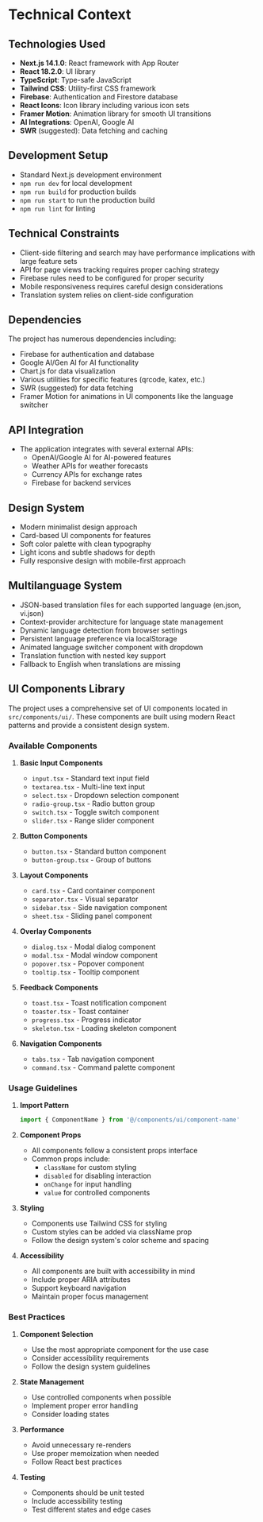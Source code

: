 # Technical Context

## Technologies Used
- **Next.js 14.1.0**: React framework with App Router
- **React 18.2.0**: UI library
- **TypeScript**: Type-safe JavaScript
- **Tailwind CSS**: Utility-first CSS framework
- **Firebase**: Authentication and Firestore database
- **React Icons**: Icon library including various icon sets
- **Framer Motion**: Animation library for smooth UI transitions
- **AI Integrations**: OpenAI, Google AI
- **SWR** (suggested): Data fetching and caching

## Development Setup
- Standard Next.js development environment
- `npm run dev` for local development
- `npm run build` for production builds
- `npm run start` to run the production build
- `npm run lint` for linting

## Technical Constraints
- Client-side filtering and search may have performance implications with large feature sets
- API for page views tracking requires proper caching strategy
- Firebase rules need to be configured for proper security
- Mobile responsiveness requires careful design considerations
- Translation system relies on client-side configuration

## Dependencies
The project has numerous dependencies including:
- Firebase for authentication and database
- Google AI/Gen AI for AI functionality
- Chart.js for data visualization
- Various utilities for specific features (qrcode, katex, etc.)
- SWR (suggested) for data fetching
- Framer Motion for animations in UI components like the language switcher

## API Integration
- The application integrates with several external APIs:
  - OpenAI/Google AI for AI-powered features
  - Weather APIs for weather forecasts
  - Currency APIs for exchange rates
  - Firebase for backend services

## Design System
- Modern minimalist design approach
- Card-based UI components for features
- Soft color palette with clean typography
- Light icons and subtle shadows for depth
- Fully responsive design with mobile-first approach

## Multilanguage System
- JSON-based translation files for each supported language (en.json, vi.json)
- Context-provider architecture for language state management
- Dynamic language detection from browser settings
- Persistent language preference via localStorage
- Animated language switcher component with dropdown
- Translation function with nested key support
- Fallback to English when translations are missing

## UI Components Library

The project uses a comprehensive set of UI components located in `src/components/ui/`. These components are built using modern React patterns and provide a consistent design system.

### Available Components

1. **Basic Input Components**
   - `input.tsx` - Standard text input field
   - `textarea.tsx` - Multi-line text input
   - `select.tsx` - Dropdown selection component
   - `radio-group.tsx` - Radio button group
   - `switch.tsx` - Toggle switch component
   - `slider.tsx` - Range slider component

2. **Button Components**
   - `button.tsx` - Standard button component
   - `button-group.tsx` - Group of buttons

3. **Layout Components**
   - `card.tsx` - Card container component
   - `separator.tsx` - Visual separator
   - `sidebar.tsx` - Side navigation component
   - `sheet.tsx` - Sliding panel component

4. **Overlay Components**
   - `dialog.tsx` - Modal dialog component
   - `modal.tsx` - Modal window component
   - `popover.tsx` - Popover component
   - `tooltip.tsx` - Tooltip component

5. **Feedback Components**
   - `toast.tsx` - Toast notification component
   - `toaster.tsx` - Toast container
   - `progress.tsx` - Progress indicator
   - `skeleton.tsx` - Loading skeleton component

6. **Navigation Components**
   - `tabs.tsx` - Tab navigation component
   - `command.tsx` - Command palette component

### Usage Guidelines

1. **Import Pattern**
   ```typescript
   import { ComponentName } from '@/components/ui/component-name'
   ```

2. **Component Props**
   - All components follow a consistent props interface
   - Common props include:
     - `className` for custom styling
     - `disabled` for disabling interaction
     - `onChange` for input handling
     - `value` for controlled components

3. **Styling**
   - Components use Tailwind CSS for styling
   - Custom styles can be added via className prop
   - Follow the design system's color scheme and spacing

4. **Accessibility**
   - All components are built with accessibility in mind
   - Include proper ARIA attributes
   - Support keyboard navigation
   - Maintain proper focus management

### Best Practices

1. **Component Selection**
   - Use the most appropriate component for the use case
   - Consider accessibility requirements
   - Follow the design system guidelines

2. **State Management**
   - Use controlled components when possible
   - Implement proper error handling
   - Consider loading states

3. **Performance**
   - Avoid unnecessary re-renders
   - Use proper memoization when needed
   - Follow React best practices

4. **Testing**
   - Components should be unit tested
   - Include accessibility testing
   - Test different states and edge cases
